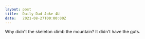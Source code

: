 ```yaml
---
layout: post
title:  Daily Dad Joke 4U
date:   2021-08-27T00:00:00Z
---
```

Why didn't the skeleton climb the mountain? It didn't have the guts.
